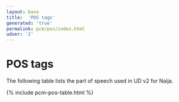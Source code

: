 ```yaml
---
layout: base
title:  'POS tags'
generated: 'true'
permalink: pcm/pos/index.html
udver: '2'
---
```


# POS tags

The following table lists the part of speech used in UD v2 for Naija.

{% include pcm-pos-table.html %}

